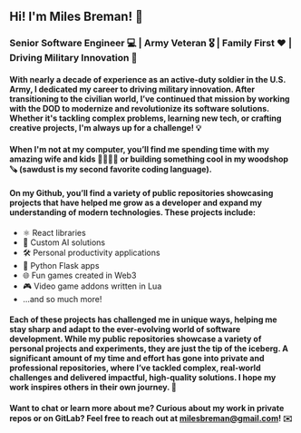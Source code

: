 ## Hi! I'm Miles Breman! 👋

### Senior Software Engineer 💻 | Army Veteran 🎖️ | Family First ❤️ | Driving Military Innovation 🚀

#### With nearly a decade of experience as an active-duty soldier in the U.S. Army, I dedicated my career to driving military innovation. After transitioning to the civilian world, I’ve continued that mission by working with the DOD to modernize and revolutionize its software solutions. Whether it's tackling complex problems, learning new tech, or crafting creative projects, I'm always up for a challenge! 💡

#### When I'm not at my computer, you’ll find me spending time with my amazing wife and kids 👨‍👩‍👧‍👦 or building something cool in my woodshop 🪚 (sawdust is my second favorite coding language).

#### On my Github, you’ll find a variety of public repositories showcasing projects that have helped me grow as a developer and expand my understanding of modern technologies. These projects include:
- ⚛️ React libraries
- 🤖 Custom AI solutions
- 🛠️ Personal productivity applications
- 🐍 Python Flask apps
- 🌐 Fun games created in Web3
- 🎮 Video game addons written in Lua
- ...and so much more!
  
#### Each of these projects has challenged me in unique ways, helping me stay sharp and adapt to the ever-evolving world of software development. While my public repositories showcase a variety of personal projects and experiments, they are just the tip of the iceberg. A significant amount of my time and effort has gone into private and professional repositories, where I’ve tackled complex, real-world challenges and delivered impactful, high-quality solutions. I hope my work inspires others in their own journey. 🌟

#### Want to chat or learn more about me? Curious about my work in private repos or on GitLab? Feel free to reach out at milesbreman@gmail.com! ✉️

